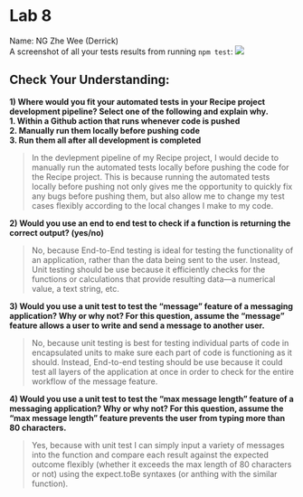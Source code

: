# Lab 8  
Name: NG Zhe Wee (Derrick)  
A screenshot of all your tests results from running `npm test`: ![](/Screenshot%20of%20All%20Tests%20Passed.png)    
  
## Check Your Understanding:
**1) Where would you fit your automated tests in your Recipe project development pipeline? Select one of the following and explain why.**  
**1. Within a Github action that runs whenever code is pushed**  
**2. Manually run them locally before pushing code**  
**3. Run them all after all development is completed**  
>In the devlepment pipeline of my Recipe project, I would decide to manually run the automated tests locally before pushing the code for the Recipe project. This is because running the automated tests locally before pushing not only gives me the opportunity to quickly fix any bugs before pushing them, but also allow me to change my test cases flexibly according to the local changes I make to my code.  
  
**2) Would you use an end to end test to check if a function is returning the correct output? (yes/no)**  
>  No, because End-to-End testing is ideal for testing the functionality of an application, rather than the data being sent to the user. Instead, Unit testing should be use because it efficiently checks for the functions or calculations that provide resulting data—a numerical value, a text string, etc.  
  
**3) Would you use a unit test to test the “message” feature of a messaging application? Why or why not? For this question, assume the “message” feature allows a user to write and send a message to another user.**  
> No, because unit testing is best for testing individual parts of code in encapsulated units to make sure each part of code is functioning as it should. Instead, End-to-end testing should be use because it could test all layers of the application at once in order to check for the entire workflow of the message feature.
  
**4) Would you use a unit test to test the “max message length” feature of a messaging application? Why or why not? For this question, assume the “max message length” feature prevents the user from typing more than 80 characters.**  
>Yes, because with unit test I can simply input a variety of messages into the function and compare each result against the expected outcome flexibly (whether it exceeds the max length of 80 characters or not) using the expect.toBe syntaxes (or anthing with the similar function).  